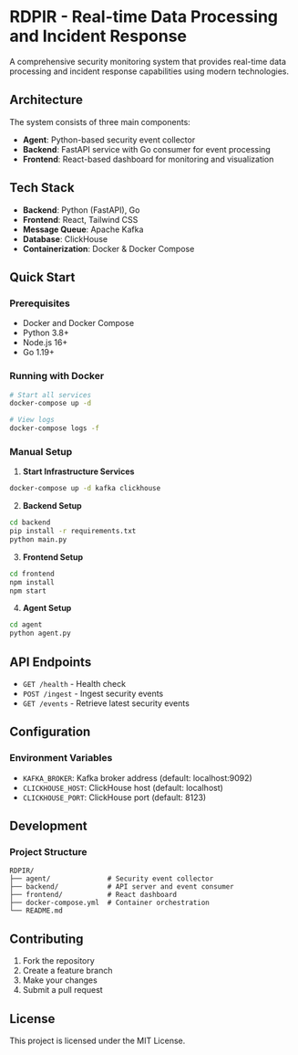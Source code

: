 # RDPIR - Real-time Data Processing and Incident Response

A comprehensive security monitoring system that provides real-time data processing and incident response capabilities using modern technologies.

## Architecture

The system consists of three main components:

- **Agent**: Python-based security event collector
- **Backend**: FastAPI service with Go consumer for event processing
- **Frontend**: React-based dashboard for monitoring and visualization

## Tech Stack

- **Backend**: Python (FastAPI), Go
- **Frontend**: React, Tailwind CSS
- **Message Queue**: Apache Kafka
- **Database**: ClickHouse
- **Containerization**: Docker & Docker Compose

## Quick Start

### Prerequisites

- Docker and Docker Compose
- Python 3.8+
- Node.js 16+
- Go 1.19+

### Running with Docker

```bash
# Start all services
docker-compose up -d

# View logs
docker-compose logs -f
```

### Manual Setup

1. **Start Infrastructure Services**
```bash
docker-compose up -d kafka clickhouse
```

2. **Backend Setup**
```bash
cd backend
pip install -r requirements.txt
python main.py
```

3. **Frontend Setup**
```bash
cd frontend
npm install
npm start
```

4. **Agent Setup**
```bash
cd agent
python agent.py
```

## API Endpoints

- `GET /health` - Health check
- `POST /ingest` - Ingest security events
- `GET /events` - Retrieve latest security events

## Configuration

### Environment Variables

- `KAFKA_BROKER`: Kafka broker address (default: localhost:9092)
- `CLICKHOUSE_HOST`: ClickHouse host (default: localhost)
- `CLICKHOUSE_PORT`: ClickHouse port (default: 8123)

## Development

### Project Structure

```
RDPIR/
├── agent/              # Security event collector
├── backend/            # API server and event consumer
├── frontend/           # React dashboard
├── docker-compose.yml  # Container orchestration
└── README.md
```

## Contributing

1. Fork the repository
2. Create a feature branch
3. Make your changes
4. Submit a pull request

## License

This project is licensed under the MIT License.